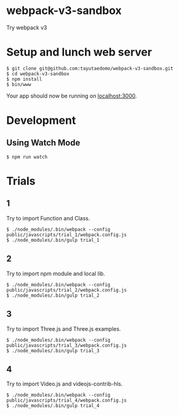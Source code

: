 # webpack-v3-sandbox
Try webpack v3


# Setup and lunch web server
```
$ git clone git@github.com:tayutaedomo/webpack-v3-sandbox.git
$ cd webpack-v3-sandbox
$ npm install
$ bin/www
```

Your app should now be running on [localhost:3000](http://localhost:3000).


# Development
## Using Watch Mode
```
$ npm run watch
```


# Trials
## 1
Try to import Function and Class.

```
$ ./node_modules/.bin/webpack --config public/javascripts/trial_1/webpack.config.js
$ ./node_modules/.bin/gulp trial_1
```

## 2
Try to import npm module and local lib.

```
$ ./node_modules/.bin/webpack --config public/javascripts/trial_2/webpack.config.js
$ ./node_modules/.bin/gulp trial_2
```

## 3
Try to import Three.js and Three.js examples.

```
$ ./node_modules/.bin/webpack --config public/javascripts/trial_3/webpack.config.js
$ ./node_modules/.bin/gulp trial_3
```

## 4
Try to import Video.js and videojs-contrib-hls.

```
$ ./node_modules/.bin/webpack --config public/javascripts/trial_4/webpack.config.js
$ ./node_modules/.bin/gulp trial_4
```

